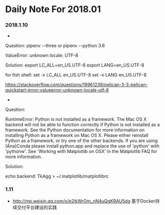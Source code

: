 # Daily Note For 2018.01

### 2018.1.10
- 
Question:
pipenv --three or pipenv --python 3.6

ValueError: unknown locale: UTF-8

Solution:
export LC_ALL=en_US.UTF-8
export LANG=en_US.UTF-8

for fish shell:
set -x LC_ALL en_US.UTF-8
set -x LANG en_US.UTF-8

https://stackoverflow.com/questions/19961239/pelican-3-3-pelican-quickstart-error-valueerror-unknown-locale-utf-8


- 
Question:

RuntimeError: Python is not installed as a framework. The Mac OS X backend will not be able to function correctly if Python is not installed as a framework. See the Python documentation for more information on installing Python as a framework on Mac OS X. Please either reinstall Python as a framework, or try one of the other backends. If you are using (Ana)Conda please install python.app and replace the use of 'python' with 'pythonw'. See 'Working with Matplotlib on OSX' in the Matplotlib FAQ for more information.

Solution:

echo  backend: TkAgg > ~/.matplotlib/matplotlibrc

### 1.11

- http://mp.weixin.qq.com/s/e2lkWrOm_nN4uQgKRAU5dg
基于Docker持续交付平台建设的实践

